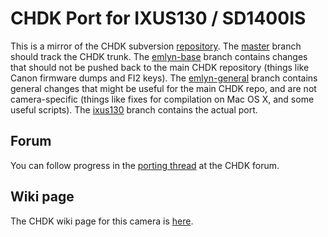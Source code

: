 CHDK Port for IXUS130 / SD1400IS
================================

This is a mirror of the CHDK subversion [repository](https://tools.assembla.com/svn/chdk).
The [master](http://github.com/emlyn/chdk/tree/master) branch should track the CHDK trunk.
The [emlyn-base](http://github.com/emlyn/chdk/tree/emlyn-base) branch contains changes
that should not be pushed back to the main CHDK repository (things like Canon firmware dumps
and FI2 keys).
The [emlyn-general](http://github.com/emlyn/chdk/tree/emlyn-general) branch contains general
changes that might be useful for the main CHDK repo, and are not camera-specific (things
like fixes for compilation on Mac OS X, and some useful scripts).
The [ixus130](http://github.com/emlyn/chdk/tree/ixus130) branch contains the actual port.

Forum
-----

You can follow progress in the [porting thread](http://chdk.setepontos.com/index.php/topic,5034.0.html)
at the CHDK forum.

Wiki page
--------

The CHDK wiki page for this camera is [here](http://chdk.wikia.com/wiki/SD1400IS).

